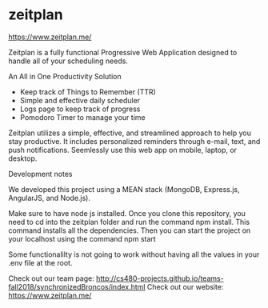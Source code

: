 # zeitplan
https://www.zeitplan.me/

Zeitplan is a fully functional Progressive Web Application designed to handle all of your scheduling needs.

An All in One Productivity Solution
- Keep track of Things to Remember (TTR) 
- Simple and effective daily scheduler 
- Logs page to keep track of progress 
- Pomodoro Timer to manage your time

Zeitplan utilizes a simple, effective, and streamlined approach to help you stay productive. It includes personalized reminders through e-mail, text, and push notifications. Seemlessly use this web app on mobile, laptop, or desktop.

Development notes

We developed this project using a MEAN stack (MongoDB, Express.js, AngularJS, and Node.js).

Make sure to have node js installed. Once you clone this repository, you need to cd into the zeitplan folder and run the command npm install. This command installs all the dependencies.
Then you can start the project on your localhost using the command npm start

Some functionalilty is not going to work without having all the values in your .env file at the root.

Check out our team page: http://cs480-projects.github.io/teams-fall2018/synchronizedBroncos/index.html
Check out our website: https://www.zeitplan.me/

